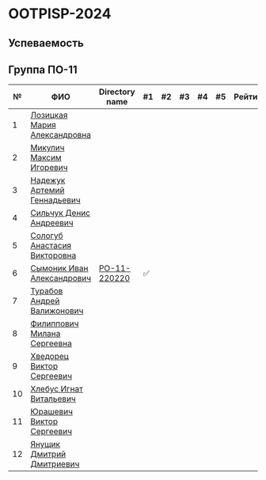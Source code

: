 # OOTPISP-2024

## Успеваемость

## Группа ПО-11

| №   | ФИО |  Directory name  | #1 | #2  | #3  | #4  | #5 | Рейтинг |
| --- | ---| --- | ---| --- | --- | --- | --- | --- |
| 1  | [Лозицкая Мария Александровна](https://github.com/MariLoz)| | | | | | | |
| 2   | [Микулич Максим Игоревич](https://github.com/Perhewz-Hellcat)| | | | | | | |
| 3   | [Надежук Артемий Геннадьевич](https://github.com/Artem646)| | | | | | | |
| 4   | [Сильчук Денис Андреевич](https://github.com/yeazyyy)| | | | | | | |
| 5   | [Сологуб Анастасия Викторовна](https://github.com/nastyasolo)| | | | | | | |
| 6   | [Сымоник Иван Александрович](https://github.com/DOXECEES)| [PO-11-220220](./trunk/po0_220220/) | ✅ | | | | | |
| 7   | [Турабов Андрей Валижонович](https://github.com/Andrey-Turabov)| | | | | | | |
| 8   | [Филиппович Милана Сергеевна](https://github.com/miilanafil)| | | | | | | |
| 9   | [Хведорец Виктор Сергеевич](https://github.com/ViktorKhvedorets)| | | | | | | |
| 10  | [Хлебус Игнат Витальевич](https://github.com/ignat121235)| | | | | | | |
| 11  | [Юрашевич Виктор Сергеевич](https://github.com/VictorYrman)| | | | | | | |
| 12  | [Янущик Дмитрий Дмитриевич](https://github.com/DimaYanuschik)| | | | | | | |
